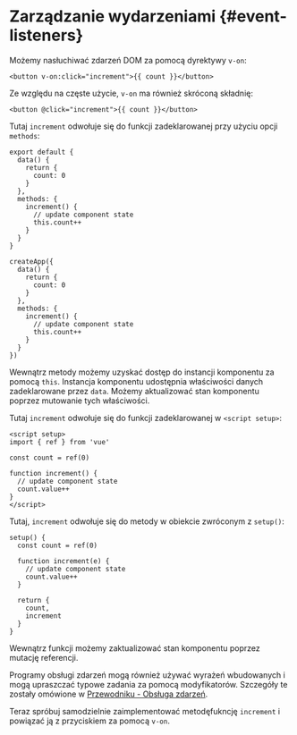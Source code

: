 # Zarządzanie wydarzeniami {#event-listeners}

Możemy nasłuchiwać zdarzeń DOM za pomocą dyrektywy `v-on`:

```vue-html
<button v-on:click="increment">{{ count }}</button>
```

Ze względu na częste użycie, `v-on` ma również skróconą składnię:

```vue-html
<button @click="increment">{{ count }}</button>
```

<div class="options-api">

Tutaj `increment` odwołuje się do funkcji zadeklarowanej przy użyciu opcji `methods`:

<div class="sfc">

```js{7-12}
export default {
  data() {
    return {
      count: 0
    }
  },
  methods: {
    increment() {
      // update component state
      this.count++
    }
  }
}
```

</div>
<div class="html">

```js{7-12}
createApp({
  data() {
    return {
      count: 0
    }
  },
  methods: {
    increment() {
      // update component state
      this.count++
    }
  }
})
```

</div>

Wewnątrz metody możemy uzyskać dostęp do instancji komponentu za pomocą `this`. Instancja komponentu udostępnia właściwości danych zadeklarowane przez `data`. Możemy aktualizować stan komponentu poprzez mutowanie tych właściwości.

</div>

<div class="composition-api">

<div class="sfc">

Tutaj `increment` odwołuje się do funkcji zadeklarowanej w `<script setup>`:

```vue{6-9}
<script setup>
import { ref } from 'vue'

const count = ref(0)

function increment() {
  // update component state
  count.value++
}
</script>
```

</div>

<div class="html">

Tutaj, `increment` odwołuje się do metody w obiekcie zwróconym z `setup()`:

```js{$}
setup() {
  const count = ref(0)

  function increment(e) {
    // update component state
    count.value++
  }

  return {
    count,
    increment
  }
}
```

</div>

Wewnątrz funkcji możemy zaktualizować stan komponentu poprzez mutację referencji.

</div>

Programy obsługi zdarzeń mogą również używać wyrażeń wbudowanych i mogą upraszczać typowe zadania za pomocą modyfikatorów. Szczegóły te zostały omówione w  <a target="_blank" href="/guide/essentials/event-handling.html">Przewodniku - Obsługa zdarzeń</a>.

Teraz spróbuj samodzielnie zaimplementować <span class="options-api">metodę</span><span class="composition-api">fukncję</span>  `increment` i  powiązać ją z przyciskiem za pomocą `v-on`.
